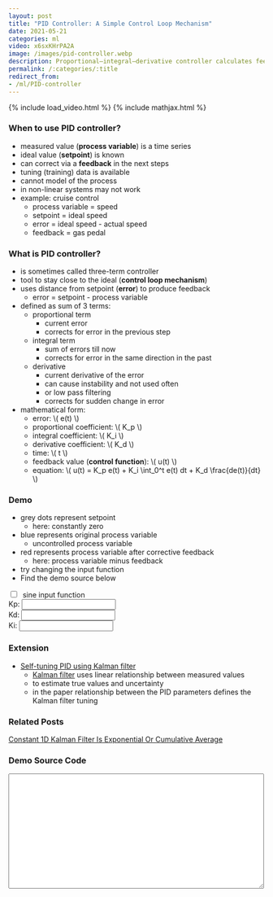 ```yaml
---
layout: post
title: "PID Controller: A Simple Control Loop Mechanism"
date: 2021-05-21
categories: ml
video: x6sxKHrPA2A
image: /images/pid-controller.webp
description: Proportional–integral–derivative controller calculates feedback to reduce the error in the next step.
permalink: /:categories/:title
redirect_from:
- /ml/PID-controller
---
```


{% include load_video.html %}
{% include mathjax.html %}


### When to use PID controller?
- measured value (__process variable__) is a time series
- ideal value (__setpoint__) is known
- can correct via a __feedback__ in the next steps
- tuning (training) data is available
- cannot model of the process
- in non-linear systems may not work
- example: cruise control
  - process variable = speed
  - setpoint = ideal speed
  - error = ideal speed - actual speed
  - feedback = gas pedal


### What is PID controller?
- is sometimes called three-term controller
- tool to stay close to the ideal (__control loop mechanism__)
- uses distance from setpoint (__error__) to produce feedback
  - error = setpoint - process variable
- defined as sum of 3 terms:
  - proportional term
    - current error
    - corrects for error in the previous step
  - integral term
    - sum of errors till now
    - corrects for error in the same direction in the past
  - derivative
    - current derivative of the error
    - can cause instability and not used often
    - or low pass filtering
    - corrects for sudden change in error
- mathematical form:
  - error: \\( e(t) \\)
  - proportional coefficient: \\( K_p \\)
  - integral coefficient: \\( K_i \\)
  - derivative coefficient: \\( K_d \\)
  - time: \\( t \\)
  - feedback value (__control function__): \\( u(t) \\)
  - equation: \\( u(t) = K_p e(t) + K_i \int_0^t e(t) dt + K_d \frac{de(t)}{dt} \\)

### Demo
- grey dots represent setpoint
  - here: constantly zero
- blue represents original process variable
  - uncontrolled process variable
- red represents process variable after corrective feedback
  - here: process variable minus feedback
- try changing the input function
- Find the demo source below

<input type="checkbox" id="configFunc" />&nbsp; sine input function<br>
Kp: <input type="number" id="configKp" /><br>
Kd: <input type="number" id="configKd" /><br>
Ki: <input type="number" id="configKi" /><br>
<canvas id="canvas" width="500" height="150"></canvas>

### Extension
- [Self-tuning PID using Kalman filter](https://www.sciencedirect.com/science/article/pii/S2405896318304282)
  - [Kalman filter](/ml/1D-Kalman-Is-Exponential-Or-Cumulative-Average) uses linear relationship between measured values
  - to estimate true values and uncertainty
  - in the paper relationship between the PID parameters defines the Kalman filter tuning

### Related Posts
[Constant 1D Kalman Filter Is Exponential Or Cumulative Average](/ml/1D-Kalman-Is-Exponential-Or-Cumulative-Average)

### Demo Source Code
<textarea id="codeBlock" style="font-size: 10px;" rows="20" cols="80"></textarea>

<script type="application/javascript" id="jsCode">
let config = {amplitude: 5, period: 60, pid: false, kp: 0.2, kd: 0, ki: 0.5, func: steps};

function draw() {
  var canvas = document.getElementById('canvas');
  if (canvas.getContext) {
    let ctx = canvas.getContext('2d');
    let y_middle = canvas.height / 2;
    config.amplitude = y_middle / 4;
    let pix_size = Math.max(Math.min(canvas.width / 50, canvas.height / 50), 1);
    let len = Math.floor(canvas.width / pix_size);
    let values = new Array(len).fill(0);
    let correctedValues = new Array(len).fill(0);
    let integral = correctedValues.reduce((a, b) => a + b, 0)
    let t = 0;
    function tick() {
      let new_value = config.func(t++);
      values.shift();
      values.push(new_value);

      let prev_error = - correctedValues[correctedValues.length - 1];
      let second_prev_error = - correctedValues[correctedValues.length - 2];
      let derivative = prev_error - second_prev_error;
      integral = integral + prev_error;
      let correction = prev_error * config.kp + derivative * config.kd + integral * config.ki;
      let correctedValue = new_value + correction;
      correctedValues.shift();
      correctedValues.push(correctedValue);

      ctx.clearRect(0, 0, canvas.width, canvas.height);
      ctx.fillStyle = 'grey';
      values.forEach((value, i) => {
        ctx.fillRect(i * pix_size, y_middle + 0 * pix_size, pix_size / 2, pix_size / 2);
      });

      ctx.fillStyle = 'rgba(0, 0, 200, 0.5)';
      values.forEach((value, i) => {
        ctx.fillRect(i * pix_size, y_middle + value * pix_size, pix_size, pix_size);
      });

      ctx.fillStyle = 'rgb(200, 0, 0)';
      correctedValues.forEach((value, i) => {
        ctx.fillRect(i * pix_size, y_middle + value * pix_size, pix_size, pix_size);
      })
    }

    setInterval(tick, 100);
  }

}

function sin(t) {
  return Math.sin(t++ / config.period * 2 * Math.PI) * config.amplitude
}

function steps(t) {
  if (Math.sin(t++ / config.period * 2 * Math.PI) > 0) {
    return config.amplitude

  } else {
    return - config.amplitude
  }
}

window.addEventListener("load", draw);

document.getElementById('configFunc').addEventListener('change', e => {
  if (e.srcElement.checked) {
    config.func = sin;
  } else {
    config.func = steps;
  }
});


['p', 'i', 'd'].forEach(varname => {
  document.getElementById('configK' + varname).value = config['k' + varname];
  document.getElementById('configK' + varname).addEventListener('change', e => {
    config['k' + varname] = e.srcElement.value;
  });
});

let jsCode = document.createTextNode(document.getElementById('jsCode').innerText);
document.getElementById('codeBlock').appendChild(jsCode);

</script>
